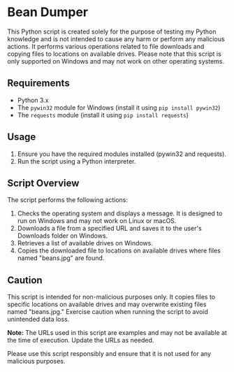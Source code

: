 # Bean Dumper

This Python script is created solely for the purpose of testing my Python knowledge and is not intended to cause any harm or perform any malicious actions. It performs various operations related to file downloads and copying files to locations on available drives. Please note that this script is only supported on Windows and may not work on other operating systems.

## Requirements

- Python 3.x
- The `pywin32` module for Windows (install it using `pip install pywin32`)
- The `requests` module (install it using `pip install requests`)

## Usage

1. Ensure you have the required modules installed (pywin32 and requests).
2. Run the script using a Python interpreter.

## Script Overview

The script performs the following actions:

1. Checks the operating system and displays a message. It is designed to run on Windows and may not work on Linux or macOS.
2. Downloads a file from a specified URL and saves it to the user's Downloads folder on Windows.
3. Retrieves a list of available drives on Windows.
4. Copies the downloaded file to locations on available drives where files named "beans.jpg" are found.

## Caution

This script is intended for non-malicious purposes only. It copies files to specific locations on available drives and may overwrite existing files named "beans.jpg." Exercise caution when running the script to avoid unintended data loss.

**Note:** The URLs used in this script are examples and may not be available at the time of execution. Update the URLs as needed.

Please use this script responsibly and ensure that it is not used for any malicious purposes.
